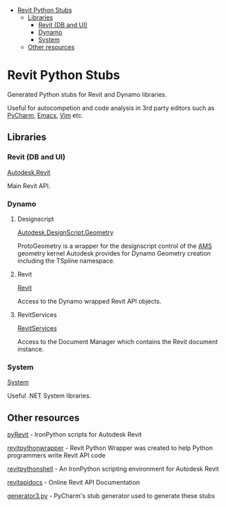 - [Revit Python Stubs](#org2717c3f)
  - [Libraries](#org2ac25be)
    - [Revit (DB and UI)](#orgef19196)
    - [Dynamo](#org7013bd9)
    - [System](#org4e2eab5)
  - [Other resources](#org58d78d6)


<a id="org2717c3f"></a>

# Revit Python Stubs

Generated Python stubs for Revit and Dynamo libraries.

Useful for autocompetion and code analysis in 3rd party editors such as [PyCharm](https://www.jetbrains.com/pycharm/), [Emacs](https://www.gnu.org/software/emacs/), [Vim](http://www.vim.org/) etc.


<a id="org2ac25be"></a>

## Libraries


<a id="orgef19196"></a>

### Revit (DB and UI)

[Autodesk.Revit](./Autodesk/Revit/)

Main Revit API.


<a id="org7013bd9"></a>

### Dynamo

1.  Designscript

    [Autodesk.DesignScript.Geometry](./Autodesk/DesignScript/Geometry/)
    
    ProtoGeometry is a wrapper for the designscript control of the [AMS](https://en.wikipedia.org/wiki/ShapeManager) geometry kernel Autodesk provides for Dynamo Geometry creation including the TSpline namespace.

2.  Revit

    [Revit](./Revit/)
    
    Access to the Dynamo wrapped Revit API objects.

3.  RevitServices

    [RevitServices](./RevitServices/)
    
    Access to the Document Manager which contains the Revit document instance.


<a id="org4e2eab5"></a>

### System

[System](./System)

Useful .NET System libraries.


<a id="org58d78d6"></a>

## Other resources

[pyRevit](http://eirannejad.github.io/pyRevit/) - IronPython scripts for Autodesk Revit

[revitpythonwrapper](http://revitpythonwrapper.readthedocs.io/en/latest/) - Revit Python Wrapper was created to help Python programmers write Revit API code

[revitpythonshell](https://github.com/architecture-building-systems/revitpythonshell) - An IronPython scripting environment for Autodesk Revit

[revitapidocs](http://www.revitapidocs.com/) - Online Revit API Documentation

[generator3.py](https://github.com/JetBrains/intellij-community/blob/master/python/helpers/generator3.py) - PyCharm's stub generator used to generate these stubs

